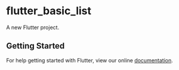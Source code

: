 # flutter_basic_list

A new Flutter project.

## Getting Started

For help getting started with Flutter, view our online
[documentation](https://flutter.io/).
